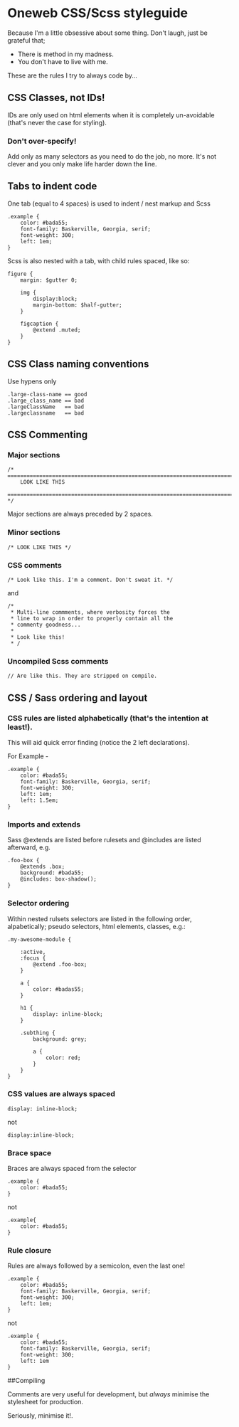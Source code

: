 # Oneweb CSS/Scss styleguide

Because I'm a little obsessive about some thing. Don't laugh, just be grateful that;

* There is method in my madness.
* You don't have to live with me.

These are the rules I try to always code by…

## CSS Classes, not IDs!

IDs are only used on html elements when it is completely un-avoidable (that's never the case for styling).

### Don't over-specify!

Add only as many selectors as you need to do the job, no more. It's not clever and you only make life harder down the line.

## Tabs to indent code

One tab (equal to 4 spaces) is used to indent / nest markup and Scss

	.example {
		color: #bada55;
		font-family: Baskerville, Georgia, serif;
		font-weight: 300;
		left: 1em;
	}

Scss is also nested with a tab, with child rules spaced, like so:

	figure {
		margin: $gutter 0;

		img {
			display:block;
			margin-bottom: $half-gutter;
		}

		figcaption {
			@extend .muted;
		}
	}

## CSS Class naming conventions

Use hypens only

	.large-class-name == good
	.large_class_name == bad
	.largeClassName   == bad
	.largeclassname   == bad

## CSS Commenting

### Major sections

	/* ==========================================================================
    	LOOK LIKE THIS
	   ========================================================================== */

Major sections are always preceded by 2 spaces.

### Minor sections

	/* LOOK LIKE THIS */

### CSS comments

	/* Look like this. I'm a comment. Don't sweat it. */

and

	/*
	 * Multi-line commments, where verbosity forces the
	 * line to wrap in order to properly contain all the
	 * commenty goodness...
	 *
	 * Look like this!
	 * /

### Uncompiled Scss comments

	// Are like this. They are stripped on compile.

## CSS / Sass ordering and layout

### CSS rules are listed alphabetically (that's the intention at least!).

This will aid quick error finding (notice the 2 left declarations).

For Example -

	.example {
		color: #bada55;
		font-family: Baskerville, Georgia, serif;
		font-weight: 300;
		left: 1em;
		left: 1.5em;
	}

### Imports and extends

Sass @extends are listed before rulesets and @includes are listed afterward, e.g.

	.foo-box {
		@extends .box;
		background: #bada55;
		@includes: box-shadow();
	}

### Selector ordering

Within nested rulsets selectors are listed in the following order, alpabetically; pseudo selectors, html elements, classes, e.g.:

	.my-awesome-module {

		:active,
		:focus {
			@extend .foo-box;
		}

		a {
			color: #badas55;
		}

		h1 {
			display: inline-block;
		}

		.subthing {
			background: grey;

			a {
				color: red;
			}
		}
	}

### CSS values are always spaced

	display: inline-block;

not

	display:inline-block;

### Brace space

Braces are always spaced from the selector

	.example {
		color: #bada55;
	}

not

	.example{
		color: #bada55;
	}

### Rule closure

Rules are always followed by a semicolon, even the last one!

	.example {
		color: #bada55;
		font-family: Baskerville, Georgia, serif;
		font-weight: 300;
		left: 1em;
	}

not

	.example {
		color: #bada55;
		font-family: Baskerville, Georgia, serif;
		font-weight: 300;
		left: 1em
	}

##Compiling

Comments are very useful for development, but *always* minimise the stylesheet for production.

Seriously, minimise it!.
